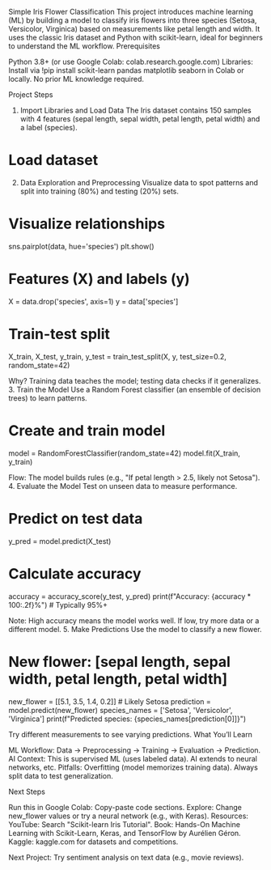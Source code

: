 Simple Iris Flower Classification
This project introduces machine learning (ML) by building a model to classify iris flowers into three species (Setosa, Versicolor, Virginica) based on measurements like petal length and width. It uses the classic Iris dataset and Python with scikit-learn, ideal for beginners to understand the ML workflow.
Prerequisites

Python 3.8+ (or use Google Colab: colab.research.google.com)
Libraries: Install via !pip install scikit-learn pandas matplotlib seaborn in Colab or locally.
No prior ML knowledge required.

Project Steps
1. Import Libraries and Load Data
The Iris dataset contains 150 samples with 4 features (sepal length, sepal width, petal length, petal width) and a label (species).
<!-- import pandas as pd
from sklearn.datasets import load_iris
from sklearn.model_selection import train_test_split
from sklearn.ensemble import RandomForestClassifier
from sklearn.metrics import accuracy_score
import matplotlib.pyplot as plt
import seaborn as sns -->

# Load dataset
<!--
iris = load_iris()
data = pd.DataFrame(iris.data, columns=iris.feature_names)
data['species'] = iris.target  # 0: Setosa, 1: Versicolor, 2: Virginica
print(data.head())  # View first 5 rows -->

2. Data Exploration and Preprocessing
Visualize data to spot patterns and split into training (80%) and testing (20%) sets.
# Visualize relationships
sns.pairplot(data, hue='species')
plt.show()

# Features (X) and labels (y)
X = data.drop('species', axis=1)
y = data['species']

# Train-test split
X_train, X_test, y_train, y_test = train_test_split(X, y, test_size=0.2, random_state=42)

Why? Training data teaches the model; testing data checks if it generalizes.
3. Train the Model
Use a Random Forest classifier (an ensemble of decision trees) to learn patterns.
# Create and train model
model = RandomForestClassifier(random_state=42)
model.fit(X_train, y_train)

Flow: The model builds rules (e.g., "If petal length > 2.5, likely not Setosa").
4. Evaluate the Model
Test on unseen data to measure performance.
# Predict on test data
y_pred = model.predict(X_test)

# Calculate accuracy
accuracy = accuracy_score(y_test, y_pred)
print(f"Accuracy: {accuracy * 100:.2f}%")  # Typically 95%+

Note: High accuracy means the model works well. If low, try more data or a different model.
5. Make Predictions
Use the model to classify a new flower.
# New flower: [sepal length, sepal width, petal length, petal width]
new_flower = [[5.1, 3.5, 1.4, 0.2]]  # Likely Setosa
prediction = model.predict(new_flower)
species_names = ['Setosa', 'Versicolor', 'Virginica']
print(f"Predicted species: {species_names[prediction[0]]}")

Try different measurements to see varying predictions.
What You’ll Learn

ML Workflow: Data → Preprocessing → Training → Evaluation → Prediction.
AI Context: This is supervised ML (uses labeled data). AI extends to neural networks, etc.
Pitfalls: Overfitting (model memorizes training data). Always split data to test generalization.

Next Steps

Run this in Google Colab: Copy-paste code sections.
Explore: Change new_flower values or try a neural network (e.g., with Keras).
Resources:
YouTube: Search "Scikit-learn Iris Tutorial".
Book: Hands-On Machine Learning with Scikit-Learn, Keras, and TensorFlow by Aurélien Géron.
Kaggle: kaggle.com for datasets and competitions.


Next Project: Try sentiment analysis on text data (e.g., movie reviews).
